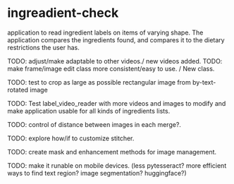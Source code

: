 # ingreadient-check
application to read ingredient labels on items of varying shape.
The application compares the ingredients found, and compares it
to the dietary restrictions the user has.

TODO: adjust/make adaptable to other videos./ new videos added.
TODO: make frame/image edit class more consistent/easy to use. / New class.

TODO: test to crop as large as possible rectangular image from by-text-rotated image
 
TODO: Test label_video_reader with more videos and images to modify and make application
      usable for all kinds of ingredients lists.

TODO: control of distance between images in each merge?.

TODO: explore how/if to customize stitcher.

TODO: create mask and enhancement methods for image management.

TODO: make it runable on mobile devices.
      (less pytesseract? more efficient ways to find text region? image segmentation? huggingface?)